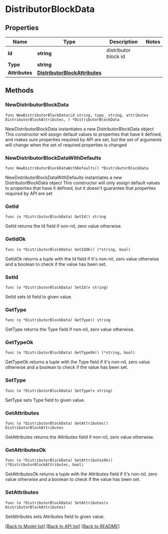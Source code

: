 # DistributorBlockData

## Properties

Name | Type | Description | Notes
------------ | ------------- | ------------- | -------------
**Id** | **string** | distributor block id | 
**Type** | **string** |  | 
**Attributes** | [**DistributorBlockAttributes**](DistributorBlockAttributes.md) |  | 

## Methods

### NewDistributorBlockData

`func NewDistributorBlockData(id string, type_ string, attributes DistributorBlockAttributes, ) *DistributorBlockData`

NewDistributorBlockData instantiates a new DistributorBlockData object
This constructor will assign default values to properties that have it defined,
and makes sure properties required by API are set, but the set of arguments
will change when the set of required properties is changed

### NewDistributorBlockDataWithDefaults

`func NewDistributorBlockDataWithDefaults() *DistributorBlockData`

NewDistributorBlockDataWithDefaults instantiates a new DistributorBlockData object
This constructor will only assign default values to properties that have it defined,
but it doesn't guarantee that properties required by API are set

### GetId

`func (o *DistributorBlockData) GetId() string`

GetId returns the Id field if non-nil, zero value otherwise.

### GetIdOk

`func (o *DistributorBlockData) GetIdOk() (*string, bool)`

GetIdOk returns a tuple with the Id field if it's non-nil, zero value otherwise
and a boolean to check if the value has been set.

### SetId

`func (o *DistributorBlockData) SetId(v string)`

SetId sets Id field to given value.


### GetType

`func (o *DistributorBlockData) GetType() string`

GetType returns the Type field if non-nil, zero value otherwise.

### GetTypeOk

`func (o *DistributorBlockData) GetTypeOk() (*string, bool)`

GetTypeOk returns a tuple with the Type field if it's non-nil, zero value otherwise
and a boolean to check if the value has been set.

### SetType

`func (o *DistributorBlockData) SetType(v string)`

SetType sets Type field to given value.


### GetAttributes

`func (o *DistributorBlockData) GetAttributes() DistributorBlockAttributes`

GetAttributes returns the Attributes field if non-nil, zero value otherwise.

### GetAttributesOk

`func (o *DistributorBlockData) GetAttributesOk() (*DistributorBlockAttributes, bool)`

GetAttributesOk returns a tuple with the Attributes field if it's non-nil, zero value otherwise
and a boolean to check if the value has been set.

### SetAttributes

`func (o *DistributorBlockData) SetAttributes(v DistributorBlockAttributes)`

SetAttributes sets Attributes field to given value.



[[Back to Model list]](../README.md#documentation-for-models) [[Back to API list]](../README.md#documentation-for-api-endpoints) [[Back to README]](../README.md)


